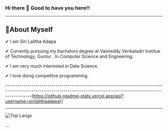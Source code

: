 ###                Hi there 👋 Good to have you here!!
--------------------------------------------------------------------------
 🌱About Myself  
 -------------------------------------------------------------------------------------------------------------------------------------
 

✔ I am Siri Lalitha Adapa

✔ Currently pursuing my bachelors degree at Vasireddy Venkatadri Institue of Technology, Guntur . In Computer Science and Engneering.

✔ I am very much interested in Data Science.

✔ I love doing competitve programming. 


-------------------------------------------------------------------------------------------------------------------------------------------------------------------------(https://github-readme-stats.vercel.app/api?username=sirilalithaadapa)]

----------------------------------------------------------------------------------------------------------------------------------------------------------------------------

![Top Langs](https://github-readme-stats.vercel.app/api/top-langs/?username=sirilalithaadapa&langs_count=8&layout=compact)



   ...


<!--
**sirilalithaadapa/SiriLalithaAdapa** is a ✨ _special_ ✨ repository because its `README.md` (this file) appears on your GitHub profile.










